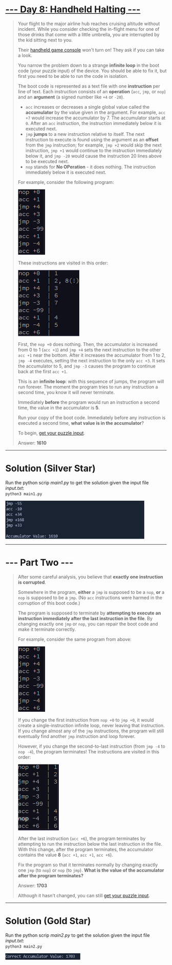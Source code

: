 # [--- Day 8: Handheld Halting ---](https://adventofcode.com/2020/day/8)  

> Your flight to the major airline hub reaches cruising altitude without incident. While you consider checking the in-flight menu for one of those drinks that come with a little umbrella, you are interrupted by the kid sitting next to you.  
> 
> Their [handheld game console](https://en.wikipedia.org/wiki/Handheld_game_console) won't turn on! They ask if you can take a look.  
> 
> You narrow the problem down to a strange **infinite loop** in the boot code (your puzzle input) of the device. You should be able to fix it, but first you need to be able to run the code in isolation.  
> 
> The boot code is represented as a text file with one **instruction** per line of text. Each instruction consists of an **operation** (`acc`, `jmp`, or `nop`) and an **argument** (a signed number like `+4` or `-20`).  
> 
> - `acc` increases or decreases a single global value called the **accumulator** by the value given in the argument. For example, `acc +7` would increase the accumulator by 7. The accumulator starts at `0`. After an `acc` instruction, the instruction immediately below it is executed next.  
> - `jmp` **jumps** to a new instruction relative to itself. The next instruction to execute is found using the argument as an **offset** from the `jmp` instruction; for example, `jmp +2` would skip the next instruction, `jmp +1` would continue to the instruction immediately below it, and `jmp -20` would cause the instruction 20 lines above to be executed next.  
> - `nop` stands for **No OPeration** - it does nothing. The instruction immediately below it is executed next.  
> 
> For example, consider the following program:  
> 
> ![](./res/sample1.png)  
> 
> These instructions are visited in this order:  
> 
> ![](./res/sample2.png)  
> 
> First, the `nop +0` does nothing. Then, the accumulator is increased from 0 to 1 (`acc +1`) and `jmp +4` sets the next instruction to the other `acc +1` near the bottom. After it increases the accumulator from 1 to 2, `jmp -4` executes, setting the next instruction to the only `acc +3`. It sets the accumulator to 5, and `jmp -3` causes the program to continue back at the first `acc +1`.  
> 
> This is an **infinite loop**: with this sequence of jumps, the program will run forever. The moment the program tries to run any instruction a second time, you know it will never terminate.  
> 
> Immediately **before** the program would run an instruction a second time, the value in the accumulator is **5**.  
> 
> Run your copy of the boot code. Immediately before any instruction is executed a second time, **what value is in the accumulator**? 
> 
> To begin, [get your puzzle input](https://adventofcode.com/2020/day/8/input).  
> 
> Answer: **1610**

---  

# Solution (Silver Star)  

Run the python scrip _main1.py_ to get the solution given the input file _input.txt_:  
`python3 main1.py`  

![](./res/accumulator_value_1.png)

---  

# --- Part Two ---  

> After some careful analysis, you believe that **exactly one instruction is corrupted**.  
> 
> Somewhere in the program, **either** a `jmp` is supposed to be a `nop`, **or** a `nop` is supposed to be a `jmp`. (No `acc` instructions were harmed in the corruption of this boot code.)  
> 
> The program is supposed to terminate by **attempting to execute an instruction immediately after the last instruction in the file**. By changing exactly one `jmp` or `nop`, you can repair the boot code and make it terminate correctly.  
> 
> For example, consider the same program from above:  
> 
> ![](./res/sample1.png)  
> 
> If you change the first instruction from `nop +0` to `jmp +0`, it would create a single-instruction infinite loop, never leaving that instruction. If you change almost any of the `jmp` instructions, the program will still eventually find another `jmp` instruction and loop forever.  
> 
> However, if you change the second-to-last instruction (from `jmp -4` to `nop -4`), the program terminates! The instructions are visited in this order:  
> 
> ![](./res/sample3.png)  
> 
> After the last instruction (`acc +6`), the program terminates by attempting to run the instruction below the last instruction in the file. With this change, after the program terminates, the accumulator contains the value **8** (`acc +1`, `acc +1`, `acc +6`).  
> 
> Fix the program so that it terminates normally by changing exactly one `jmp` (to `nop`) or `nop` (to `jmp`). **What is the value of the accumulator after the program terminates?**  
> 
> Answer: **1703**
> 
> Although it hasn't changed, you can still [get your puzzle input](https://adventofcode.com/2020/day/8/input).

---  

# Solution (Gold Star)  

Run the python scrip _main2.py_ to get the solution given the input file _input.txt_:  
`python3 main2.py`  

![](./res/accumulator_value_2.png)